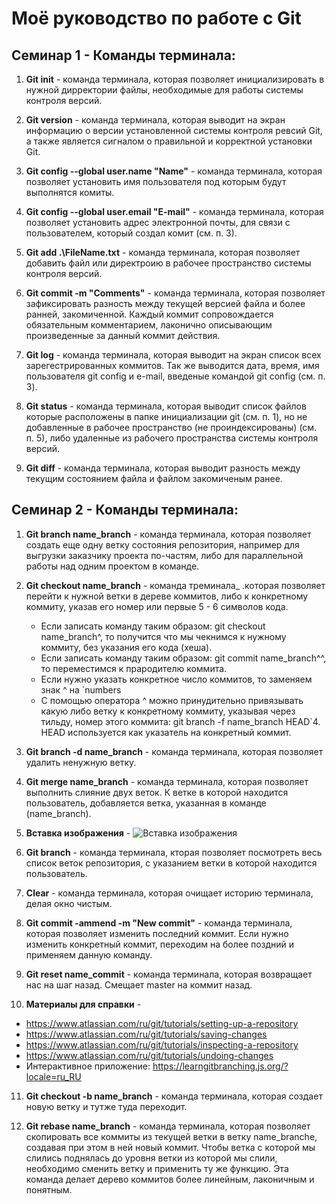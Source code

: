 # Моё руководство по работе с Git

## Семинар 1 - Команды терминала:

1. **Git init** - команда терминала, которая позволяет инициализировать в нужной дирректории файлы, необходимые для работы системы контроля версий.

2. **Git version** - команда терминала, которая выводит на экран информацию о версии установленной системы контроля ревсий Git, а также является сигналом о правильной и корректной установки Git.

3. **Git config --global user.name "Name"** - команда терминала, которая позволяет установить имя пользователя под которым будут выполнятся комиты.

4. **Git config --global user.email "E-mail"** - команда терминала, которая позволяет установить адрес электронной почты, для связи с пользователем, который создал комит (см. п. 3).

5. **Git add .\FileName.txt** - команда терминала, которая позволяет добавить файл или директроию в рабочее пространство системы контроля версий.

6. **Git commit -m "Comments"** - команда терминала, которая позволяет зафиксировать разность между текущей версией файла и более ранней, закомиченной. Каждый коммит сопровождается обязательным комментарием, лаконично описывающим произведенные за данный коммит действия.

7. **Git log** - команда терминала, которая выводит на экран список всех зарегестрированных коммитов. Так же выводится дата, время, имя пользователя git config и e-mail, введеные командой git config (см. п. 3).

8. **Git status** - команда терминала, которая выводит список файлов которые расположены в папке инициализации git (см. п. 1), но не добавленные в рабочее пространство (не проиндексированы) (см. п. 5), либо удаленные из рабочего пространства системы контроля версий.

9. **Git diff** - команда терминала, которая выводит разность между текущим состоянием файла и файлом закомиченым ранее.

## Семинар 2 - Команды терминала:

1. **Git branch name_branch** - команда терминала, которая позволяет создать еще одну ветку состояния репозитория, например для выгрузки заказчику проекта по-частям, либо для параллельной работы над одним проектом в команде.

2. **Git checkout name_branch** - команда треминала_ .которая позволяет перейти к нужной ветки в дереве коммитов, либо к конкретному коммиту, указав его номер или первые 5 - 6 символов кода.
    * Если записать команду таким образом: git checkout name_branch^, то получится что мы чекнимся к нужному коммиту, без указания его кода (хеша).
    * Если записать команду таким образом: git commit name_branch^^, то переместимся к прародителю коммита.
    * Если нужно указать конкретное число коммитов, то заменяем знак ^ на `numbers
    * С помощью оператора ^ можно принудительно привязывать какую либо ветку к конкретному коммиту, указывая через тильду, номер этого коммита: git branch -f name_branch HEAD`4. HEAD используется как указатель на конкретный коммит.

3. **Git branch -d name_branch** - команда терминала, которая позволяет удалить ненужную ветку.

4. **Git merge name_branch** - команда терминала, которая позволяет выполнить слияние двух веток. К ветке в которой находится пользователь, добавляется ветка, указанная в команде (name_branch).

5. **Вставка изображения** - ![Вставка изображения](Images_one.jpg)

6. **Git branch** - команда терминала, кторая позволяет посмотреть весь список веток репозитория, с указанием ветки в которой находится пользователь.

7. **Clear** - команда терминала, которая очищает историю терминала, делая окно чистым.

8. **Git commit -ammend -m "New commit"** - команда терминала, которая позволяет изменить последний коммит. Если нужно изменить конкретный коммит, переходим на более поздний и применяем данную команду.

9. **Git reset name_commit** - команда терминала, которая возвращает нас на шаг назад. Смещает master на коммит назад.

10. **Материалы для справки** - 
* https://www.atlassian.com/ru/git/tutorials/setting-up-a-repository 
* https://www.atlassian.com/ru/git/tutorials/saving-changes
* https://www.atlassian.com/ru/git/tutorials/inspecting-a-repository
* https://www.atlassian.com/ru/git/tutorials/undoing-changes
* Интерактивное приложение: https://learngitbranching.js.org/?locale=ru_RU

11. **Git checkout -b name_branch** - команда терминала, которая создает новую ветку и тутже туда переходит.

12. **Git rebase name_branch** - команда терминала, которая позволяет скопировать все коммиты из текущей ветки в ветку name_branche, создавая при этом в ней новый коммит. Чтобы ветка с которой мы слились поднялась до уровня ветки из которой мы слили, необходимо сменить ветку и применить ту же функцию. Эта команда делает дерево коммитов более линейным, лаконичным и понятным.